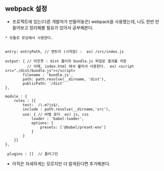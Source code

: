 ## webpack 설정

* 프로젝트에 있는(다른 개발자가 만들어놓은) webpack을 사용했는데, 나도 한번 만들어보고 정리해볼 필요가 있어서 공부해본다.
~~~
* 모듈로 로딩해서 사용한다.


entry: entryPath, // 엔트리 (시작점) :  ex) /src/index.js

output: { // 아웃풋 : dist 폴더의 bundle.js 파일로 결과를 저장 
          // 이때, index.html 에서 불러서 사용한다.  ex) <script src="./dist/bundle.js"></script>
        filename : 'bundle.js',
        path: path.resolve(__dirname, 'dist'),
        publicPath: '/dist'
},

module : {
    rules : [{
        test:  /\.m?js$/,
        include : path.resolve(__dirname,'src'),
        use: { // 바벨 로더  ex) js, css
            loader : 'babel-loader',
            options: {
                presets: ['@babel/preset-env']
            }
        }
    }]
},

 plugins : []  // 플러그인

~~~

* 아직은 자세하게는 모르지만 더 알게된다면 추가해본다.

